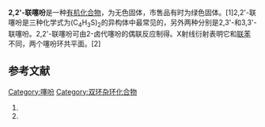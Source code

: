 **2,2'-联噻吩**是一种[有机化合物](../Page/有机化合物.md "wikilink")，为无色固体，市售品有时为绿色固体。\[1\]2,2'-联噻吩是三种化学式为(C<sub>4</sub>H<sub>3</sub>S)<sub>2</sub>的异构体中最常见的，另外两种分别是2,3'-和3,3'-联噻吩。2,2'-联噻吩可由2-卤代噻吩的偶联反应制得。X射线衍射表明它和[联苯](../Page/联苯.md "wikilink")不同，两个噻吩环共平面。\[2\]

## 参考文献

[Category:噻吩](https://zh.wikipedia.org/wiki/Category:噻吩 "wikilink") [Category:双环杂环化合物](https://zh.wikipedia.org/wiki/Category:双环杂环化合物 "wikilink")

1.

2.
